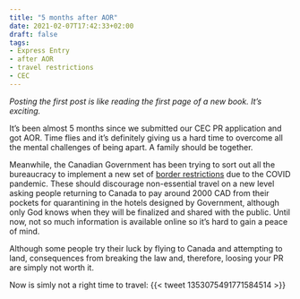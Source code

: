 ```yaml
---
title: "5 months after AOR"
date: 2021-02-07T17:42:33+02:00
draft: false
tags: 
- Express Entry
- after AOR
- travel restrictions
- CEC 
---
```

*Posting the first post is like reading the first page of a new book. It’s exciting.*

It’s been almost 5 months since we submitted our CEC PR application and got AOR. Time flies and it’s definitely giving us a hard time to overcome all the mental challenges of being apart. A family should be together.

Meanwhile, the Canadian Government has been trying to sort out all the bureaucracy to implement a new set of [border restrictions](https://www.canada.ca/en/transport-canada/news/2021/01/government-of-canada-introduces-further-restrictions-on-international-travel.html?utm_campaign=Weekly%20newsletter%20of%20Detective%20Beaver&utm_medium=email&utm_source=Revue%20newsletter) due to the COVID pandemic.
These should discourage non-essential travel on a new level asking people returning to Canada to pay around 2000 CAD from their pockets for quarantining in the hotels designed by Government, although only God knows when they will be finalized and shared with the public. Until now, not so much information is available online so it’s hard to gain a peace of mind.

Although some people try their luck by flying to Canada and attempting to land, consequences from breaking the law and, therefore, loosing your PR are simply not worth it.

Now is simly not a right time to travel:
{{< tweet 1353075491771584514 >}}